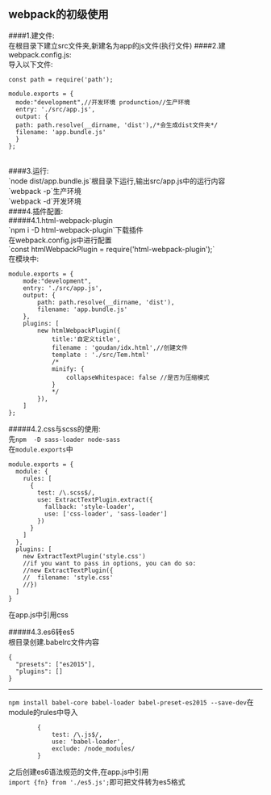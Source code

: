 webpack的初级使用
---
####1.建文件:<br>
在根目录下建立src文件夹,新建名为app的js文件(执行文件)
####2.建webpack.config.js:<br>
导入以下文件:<br>

    const path = require('path');
    
    module.exports = {
      mode:"development",//开发环境 produnction//生产环境
      entry: './src/app.js',
      output: {
      path: path.resolve(__dirname, 'dist'),/*会生成dist文件夹*/
      filename: 'app.bundle.js'
      }
    };
<br>
####3.运行:<br>
`node dist/app.bundle.js`根目录下运行,输出src/app.js中的运行内容<br>
`webpack -p`生产环境<br>
`webpack -d`开发环境<br>
####4.插件配置:<br>
#####4.1.html-webpack-plugin<br>
`npm i -D html-webpack-plugin`下载插件<br>
在webpack.config.js中进行配置<br>
`const htmlWebpackPlugin = require('html-webpack-plugin');`<br>
在模块中:<br>

	module.exports = {
	    mode:"development",
	    entry: './src/app.js',
	    output: {
	        path: path.resolve(__dirname, 'dist'),
	        filename: 'app.bundle.js'
	    },
	    plugins: [
	        new htmlWebpackPlugin({
	            title:'自定义title',
	            filename : 'goudan/idx.html',//创建文件
	            template : './src/Tem.html'
	            /*
	            minify: {
	                collapseWhitespace: false //是否为压缩模式
	            }
	            */
	        }),
	    ]
	};
#####4.2.css与scss的使用:<br>
先`npm  -D sass-loader node-sass`<br>在`module.exports`中<br>
	
	module.exports = {
	  module: {
	    rules: [
	      {
	        test: /\.scss$/,
	        use: ExtractTextPlugin.extract({
	          fallback: 'style-loader',
	          use: ['css-loader', 'sass-loader']
	        })
	      }
	    ]
	  },
	  plugins: [
	    new ExtractTextPlugin('style.css')
	    //if you want to pass in options, you can do so:
	    //new ExtractTextPlugin({
	    //  filename: 'style.css'
	    //})
	  ]
	}
在app.js中引用css

#####4.3.es6转es5<br>
根目录创建.babelrc文件内容<br>

	{
	  "presets": ["es2015"],
	  "plugins": []
	}

---

`npm install babel-core babel-loader babel-preset-es2015 --save-dev`在module的rules中导入<br>

			{
                test: /\.js$/,
                use: 'babel-loader',
                exclude: /node_modules/
            }
之后创建es6语法规范的文件,在app.js中引用<br>
`import {fn} from './es5.js';`即可把文件转为es5格式